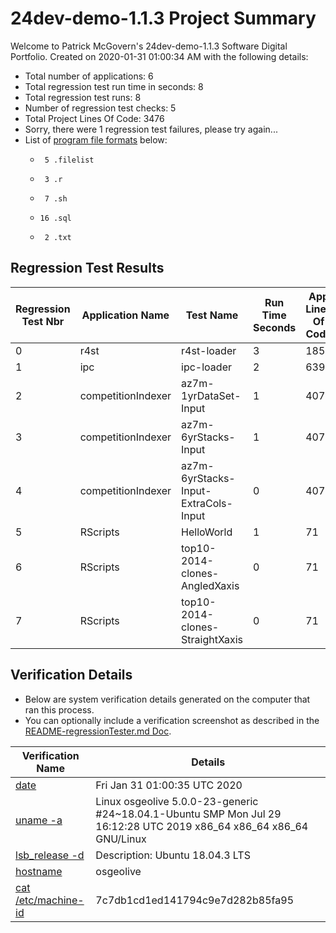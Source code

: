 # 24dev-demo-1.1.3 Project Summary 
Welcome to Patrick McGovern's 24dev-demo-1.1.3 Software Digital Portfolio. Created on 2020-01-31 01:00:34 AM with the following details:
* Total number of applications: 6
* Total regression test run time in seconds: 8 
* Total regression test runs: 8  
* Number of regression test checks: 5
* Total Project Lines Of Code: 3476
* Sorry, there were 1 regression test failures, please try again...
* List of [program file formats](https://en.wikipedia.org/wiki/List_of_file_formats) below: 
   *      5 .filelist
   *      3 .r
   *      7 .sh
   *     16 .sql
   *      2 .txt

## Regression Test Results 
Regression Test Nbr|Application Name|Test Name|Run Time Seconds|App Lines Of Code|Pass or Fail
 --- | --- | --- | --- | --- | --- 
0|r4st|r4st-loader|3|1855|Pass
1|ipc|ipc-loader|2|639|Pass
2|competitionIndexer|az7m-1yrDataSet-Input|1|407|Pass
3|competitionIndexer|az7m-6yrStacks-Input|1|407|Pass
4|competitionIndexer|az7m-6yrStacks-Input-ExtraCols-Input|0|407|Pass
5|RScripts|HelloWorld|1|71|Fail
6|RScripts|top10-2014-clones-AngledXaxis|0|71|Fail
7|RScripts|top10-2014-clones-StraightXaxis|0|71|Fail

## Verification Details
* Below are system verification details generated on the computer that ran this process. 
* You can optionally include a verification screenshot as described in the [README-regressionTester.md Doc](24dev-demo/apps/regressionTester/docs/README-regressionTester.md). 

Verification Name|Details  
 --- | --- 
[date](https://en.wikipedia.org/wiki/System_time)|Fri Jan 31 01:00:35 UTC 2020
[uname -a](https://en.wikipedia.org/wiki/Uname)|Linux osgeolive 5.0.0-23-generic #24~18.04.1-Ubuntu SMP Mon Jul 29 16:12:28 UTC 2019 x86_64 x86_64 x86_64 GNU/Linux
[lsb_release -d](https://refspecs.linuxbase.org/LSB_3.0.0/LSB-PDA/LSB-PDA/lsbrelease.html)|Description:	Ubuntu 18.04.3 LTS
[hostname](https://en.wikipedia.org/wiki/Hostname)|osgeolive
[cat /etc/machine-id](https://www.freedesktop.org/software/systemd/man/machine-id.html)|7c7db1cd1ed141794c9e7d282b85fa95 
